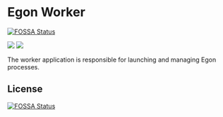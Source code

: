# Egon Worker
[![FOSSA Status](https://app.fossa.com/api/projects/git%2Bgithub.com%2FEgon-Framework%2Fegon-worker.svg?type=shield)](https://app.fossa.com/projects/git%2Bgithub.com%2FEgon-Framework%2Fegon-worker?ref=badge_shield)


[![](https://app.codacy.com/project/badge/Grade/a8188b3bf37148438b169aa00858cec7)](https://app.codacy.com/gh/Egon-Framework/egon-worker/)
[![](https://app.codacy.com/project/badge/Coverage/a8188b3bf37148438b169aa00858cec7)](https://app.codacy.com/gh/Egon-Framework/egon-worker/)

The worker application is responsible for launching and managing Egon processes.


## License
[![FOSSA Status](https://app.fossa.com/api/projects/git%2Bgithub.com%2FEgon-Framework%2Fegon-worker.svg?type=large)](https://app.fossa.com/projects/git%2Bgithub.com%2FEgon-Framework%2Fegon-worker?ref=badge_large)